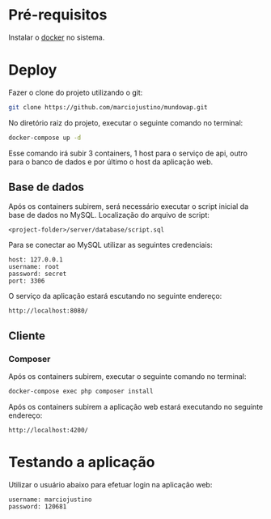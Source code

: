 # Pré-requisitos
Instalar o [docker](https://store.docker.com/search?type=edition&offering=community) no sistema.

# Deploy
Fazer o clone do projeto utilizando o git:
```bash
git clone https://github.com/marciojustino/mundowap.git
```

No diretório raiz do projeto, executar o seguinte comando no terminal:
```bash
docker-compose up -d
```
Esse comando irá subir 3 containers, 1 host para o serviço de api, outro para o banco de dados e por último o host da aplicação web.

## Base de dados
Após os containers subirem, será necessário executar o script inicial da base de dados no MySQL.
Localização do arquivo de script:
```
<project-folder>/server/database/script.sql
```

Para se conectar ao MySQL utilizar as seguintes credenciais:
```
host: 127.0.0.1
username: root
password: secret
port: 3306
```

O serviço da aplicação estará escutando no seguinte endereço:
```
http://localhost:8080/
```

## Cliente

### Composer
Após os containers subirem, executar o seguinte comando no terminal:
```bash
docker-compose exec php composer install
```

Após os containers subirem a aplicação web estará executando no seguinte endereço:
```
http://localhost:4200/
```

# Testando a aplicação
Utilizar o usuário abaixo para efetuar login na aplicação web:
```
username: marciojustino
password: 120681
```